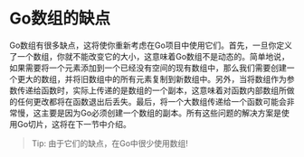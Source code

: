 # **Go数组的缺点**

Go数组有很多缺点，这将使你重新考虑在Go项目中使用它们。首先，一旦你定义了一个数组，你就不能改变它的大小，这意味着Go数组不是动态的。简单地说，如果需要将一个元素添加到一个已经没有空间的现有数组中，那么我们需要创建一个更大的数组，并将旧数组中的所有元素复制到新数组中。另外，当将数组作为参数传递给函数时，实际上传递的是数组的一个副本，这意味着对函数内部数组所做的任何更改都将在函数退出后丢失。最后，将一个大数组传递给一个函数可能会非常慢，这主要是因为Go必须创建一个数组的副本。所有这些问题的解决方案是使用Go切片，这将在下一节中介绍。

>Tip: 由于它们的缺点，在Go中很少使用数组!
